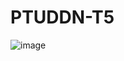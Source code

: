 # PTUDDN-T5
![image](https://github.com/user-attachments/assets/9c51e3a2-c903-4ace-8b74-11c19b1345d4)
